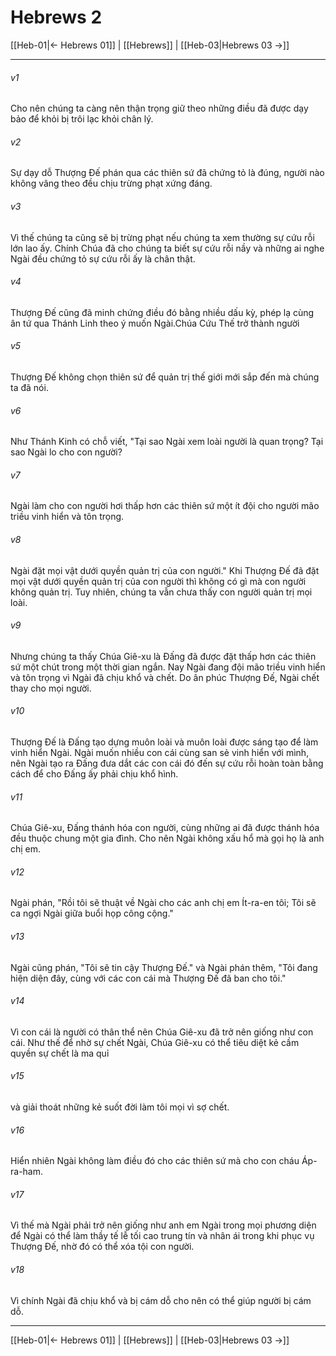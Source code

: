 # Hebrews 2

[[Heb-01|← Hebrews 01]] | [[Hebrews]] | [[Heb-03|Hebrews 03 →]]
***



###### v1 
Cho nên chúng ta càng nên thận trọng giữ theo những điều đã được dạy bảo để khỏi bị trôi lạc khỏi chân lý. 

###### v2 
Sự dạy dỗ Thượng Đế phán qua các thiên sứ đã chứng tỏ là đúng, người nào không vâng theo đều chịu trừng phạt xứng đáng. 

###### v3 
Vì thế chúng ta cũng sẽ bị trừng phạt nếu chúng ta xem thường sự cứu rỗi lớn lao ấy. Chính Chúa đã cho chúng ta biết sự cứu rỗi nầy và những ai nghe Ngài đều chứng tỏ sự cứu rỗi ấy là chân thật. 

###### v4 
Thượng Đế cũng đã minh chứng điều đó bằng nhiều dấu kỳ, phép lạ cùng ân tứ qua Thánh Linh theo ý muốn Ngài.Chúa Cứu Thế trở thành người 

###### v5 
Thượng Đế không chọn thiên sứ để quản trị thế giới mới sắp đến mà chúng ta đã nói. 

###### v6 
Như Thánh Kinh có chỗ viết, "Tại sao Ngài xem loài người là quan trọng? Tại sao Ngài lo cho con người? 

###### v7 
Ngài làm cho con người hơi thấp hơn các thiên sứ một ít đội cho người mão triều vinh hiển và tôn trọng. 

###### v8 
Ngài đặt mọi vật dưới quyền quản trị của con người." Khi Thượng Đế đã đặt mọi vật dưới quyền quản trị của con người thì không có gì mà con người không quản trị. Tuy nhiên, chúng ta vẫn chưa thấy con người quản trị mọi loài. 

###### v9 
Nhưng chúng ta thấy Chúa Giê-xu là Đấng đã được đặt thấp hơn các thiên sứ một chút trong một thời gian ngắn. Nay Ngài đang đội mão triều vinh hiển và tôn trọng vì Ngài đã chịu khổ và chết. Do ân phúc Thượng Đế, Ngài chết thay cho mọi người. 

###### v10 
Thượng Đế là Đấng tạo dựng muôn loài và muôn loài được sáng tạo để làm vinh hiển Ngài. Ngài muốn nhiều con cái cùng san sẻ vinh hiển với mình, nên Ngài tạo ra Đấng đưa dắt các con cái đó đến sự cứu rỗi hoàn toàn bằng cách để cho Đấng ấy phải chịu khổ hình. 

###### v11 
Chúa Giê-xu, Đấng thánh hóa con người, cùng những ai đã được thánh hóa đều thuộc chung một gia đình. Cho nên Ngài không xấu hổ mà gọi họ là anh chị em. 

###### v12 
Ngài phán, "Rồi tôi sẽ thuật về Ngài cho các anh chị em Ít-ra-en tôi; Tôi sẽ ca ngợi Ngài giữa buổi họp công cộng." 

###### v13 
Ngài cũng phán, "Tôi sẽ tin cậy Thượng Đế." và Ngài phán thêm, "Tôi đang hiện diện đây, cùng với các con cái mà Thượng Đế đã ban cho tôi." 

###### v14 
Vì con cái là người có thân thể nên Chúa Giê-xu đã trở nên giống như con cái. Như thế để nhờ sự chết Ngài, Chúa Giê-xu có thể tiêu diệt kẻ cầm quyền sự chết là ma quỉ 

###### v15 
và giải thoát những kẻ suốt đời làm tôi mọi vì sợ chết. 

###### v16 
Hiển nhiên Ngài không làm điều đó cho các thiên sứ mà cho con cháu Áp-ra-ham. 

###### v17 
Vì thế mà Ngài phải trở nên giống như anh em Ngài trong mọi phương diện để Ngài có thể làm thầy tế lễ tối cao trung tín và nhân ái trong khi phục vụ Thượng Đế, nhờ đó có thể xóa tội con người. 

###### v18 
Vì chính Ngài đã chịu khổ và bị cám dỗ cho nên có thể giúp người bị cám dỗ.

***
[[Heb-01|← Hebrews 01]] | [[Hebrews]] | [[Heb-03|Hebrews 03 →]]
